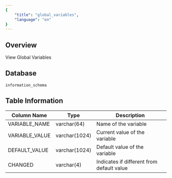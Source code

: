```yaml
---
{
    "title": "global_variables",
    "language": "en"
}
---
```


## Overview

View Global Variables

## Database


`information_schema`


## Table Information

| Column Name    | Type          | Description                               |
| -------------- | ------------- | ----------------------------------------- |
| VARIABLE_NAME  | varchar(64)   | Name of the variable                      |
| VARIABLE_VALUE | varchar(1024) | Current value of the variable             |
| DEFAULT_VALUE  | varchar(1024) | Default value of the variable             |
| CHANGED        | varchar(4)    | Indicates if different from default value |